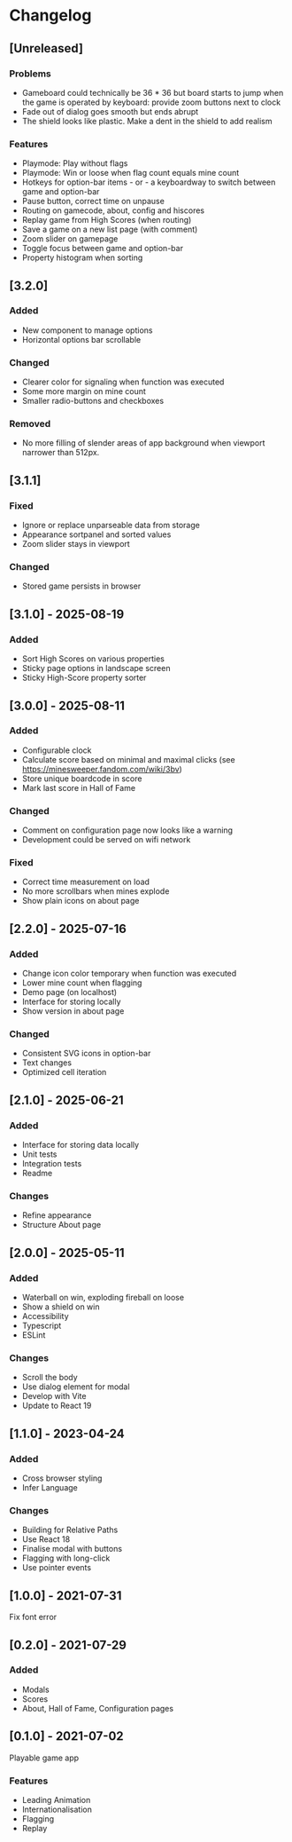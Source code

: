 # Changelog

## [Unreleased]

### Problems
- Gameboard could technically be 36 * 36 but board starts to jump when the game is operated by keyboard: provide zoom buttons next to clock
- Fade out of dialog goes smooth but ends abrupt
- The shield looks like plastic. Make a dent in the shield to add realism

### Features
- Playmode: Play without flags
- Playmode: Win or loose when flag count equals mine count
- Hotkeys for option-bar items - or - a keyboardway to switch between game and option-bar
- Pause button, correct time on unpause
- Routing on gamecode, about, config and hiscores
- Replay game from High Scores (when routing)
- Save a game on a new list page (with comment)
- Zoom slider on gamepage
- Toggle focus between game and option-bar
- Property histogram when sorting


## [3.2.0]

### Added
- New component to manage options
- Horizontal options bar scrollable

### Changed
- Clearer color for signaling when function was executed
- Some more margin on mine count 
- Smaller radio-buttons and checkboxes

### Removed
- No more filling of slender areas of app background when viewport narrower than 512px.

## [3.1.1]

### Fixed
- Ignore or replace unparseable data from storage
- Appearance sortpanel and sorted values
- Zoom slider stays in viewport

### Changed
- Stored game persists in browser


## [3.1.0] - 2025-08-19

### Added
- Sort High Scores on various properties
- Sticky page options in landscape screen
- Sticky High-Score property sorter


## [3.0.0] - 2025-08-11

### Added
- Configurable clock
- Calculate score based on minimal and maximal clicks (see https://minesweeper.fandom.com/wiki/3bv)
- Store unique boardcode in score
- Mark last score in Hall of Fame

### Changed
- Comment on configuration page now looks like a warning
- Development could be served on wifi network

### Fixed
- Correct time measurement on load
- No more scrollbars when mines explode
- Show plain icons on about page


## [2.2.0] - 2025-07-16

### Added
- Change icon color temporary when function was executed
- Lower mine count when flagging
- Demo page (on localhost)
- Interface for storing locally
- Show version in about page

### Changed
- Consistent SVG icons in option-bar
- Text changes
- Optimized cell iteration


## [2.1.0] - 2025-06-21

### Added
- Interface for storing data locally
- Unit tests
- Integration tests
- Readme

### Changes
- Refine appearance
- Structure About page


## [2.0.0] - 2025-05-11

### Added
- Waterball on win, exploding fireball on loose
- Show a shield on win
- Accessibility
- Typescript
- ESLint

### Changes
- Scroll the body
- Use dialog element for modal
- Develop with Vite
- Update to React 19


## [1.1.0] - 2023-04-24

### Added
- Cross browser styling
- Infer Language

### Changes
- Building for Relative Paths
- Use React 18
- Finalise modal with buttons
- Flagging with long-click
- Use pointer events


## [1.0.0] - 2021-07-31

Fix font error


## [0.2.0] - 2021-07-29

### Added
- Modals
- Scores
- About, Hall of Fame, Configuration pages

## [0.1.0] - 2021-07-02

Playable game app

### Features
- Leading Animation
- Internationalisation
- Flagging
- Replay


